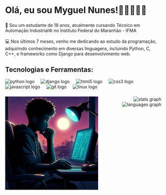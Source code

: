 <h1 align="left">Olá, eu sou Myguel Nunes!👋🏽👨🏽‍💻</h1>

### 

<p align="left">🏫 Sou um estudante de 18 anos, atualmente cursando Técnico em Automação Industrial⚙️ no Instituto Federal do Maranhão - IFMA<br><br>💻 Nos últimos 7 meses, venho me dedicando ao estudo da programação, adquirindo conhecimento em diversas linguagens, incluindo Python, C, C++, e frameworks como Django para desenvolvimento web.</p>

### 

<h2 align="left">Tecnologias e Ferramentas:</h2>

<div align="left">
  <img src="https://cdn.jsdelivr.net/gh/devicons/devicon/icons/python/python-original.svg" height="40" alt="python logo"  />
  <img width="12" />
  <img src="https://skillicons.dev/icons?i=django" height="40" alt="django logo"  />
  <img width="12" />
  <img src="https://cdn.jsdelivr.net/gh/devicons/devicon/icons/html5/html5-original.svg" height="40" alt="html5 logo"  />
  <img width="12" />
  <img src="https://cdn.jsdelivr.net/gh/devicons/devicon/icons/css3/css3-original.svg" height="40" alt="css3 logo"  />
  <img width="12" />
  <img src="https://cdn.jsdelivr.net/gh/devicons/devicon/icons/javascript/javascript-original.svg" height="40" alt="javascript logo"  />
  <img width="12" />
  <img src="https://cdn.jsdelivr.net/gh/devicons/devicon/icons/git/git-original.svg" height="40" alt="git logo"  />
  <img width="12" />
  <img src="https://cdn.jsdelivr.net/gh/devicons/devicon/icons/linux/linux-original.svg" height="40" alt="linux logo"  />
</div>

### 

<img align="left" height="300" src="https://github.com/Myguel-Angelo/Myguel-Angelo/blob/main/student.jpg"  />

### 

<div align="right">
  <img src="https://github-readme-stats.vercel.app/api?username=Myguel-Angelo&hide_title=true&hide_rank=false&show_icons=true&include_all_commits=true&count_private=true&disable_animations=false&theme=dark&locale=en&hide_border=true&order=1" height="150" alt="stats graph"  />
  <img src="https://github-readme-stats.vercel.app/api/top-langs?username=Myguel-Angelo&locale=en&hide_title=true&layout=compact&card_width=320&langs_count=5&theme=dark&hide_border=true&order=2" height="113" alt="languages graph"  />
</div>

### 

<br clear="both">

<h2 align="left"></h2>

### 
